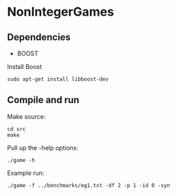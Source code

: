 # NonIntegerGames

Dependencies
--------------------

* BOOST

Install Boost
    
    sudo apt-get install libboost-dev
    
Compile and run
---------------------

Make source: 

    cd src
    make
    
Pull up the -help options:   
    
    ./game -h
    
Example run:
    
    ./game -f ../benchmarks/eg1.txt -df 2 -p 1 -id 0 -syn
